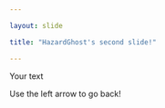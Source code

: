 ```yaml
---

layout: slide

title: "HazardGhost's second slide!"

---
```


Your text

Use the left arrow to go back!
